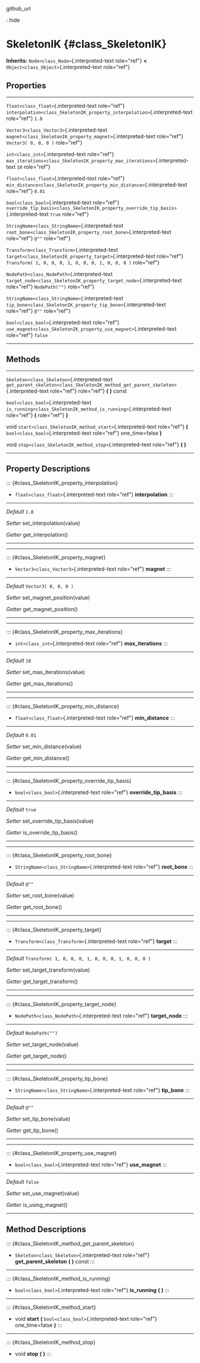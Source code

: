 github\_url

:   hide

SkeletonIK {#class_SkeletonIK}
==========

**Inherits:** `Node<class_Node>`{.interpreted-text role="ref"} **\<**
`Object<class_Object>`{.interpreted-text role="ref"}

Properties
----------

  -------------------------------------------------- -------------------------------------------------------------------------------------- ---------------------------------------------------
  `float<class_float>`{.interpreted-text role="ref"} `interpolation<class_SkeletonIK_property_interpolation>`{.interpreted-text role="ref"} `1.0`

  `Vector3<class_Vector3>`{.interpreted-text         `magnet<class_SkeletonIK_property_magnet>`{.interpreted-text role="ref"}               `Vector3( 0, 0, 0 )`
  role="ref"}                                                                                                                               

  `int<class_int>`{.interpreted-text role="ref"}     `max_iterations<class_SkeletonIK_property_max_iterations>`{.interpreted-text           `10`
                                                     role="ref"}                                                                            

  `float<class_float>`{.interpreted-text role="ref"} `min_distance<class_SkeletonIK_property_min_distance>`{.interpreted-text role="ref"}   `0.01`

  `bool<class_bool>`{.interpreted-text role="ref"}   `override_tip_basis<class_SkeletonIK_property_override_tip_basis>`{.interpreted-text   `true`
                                                     role="ref"}                                                                            

  `StringName<class_StringName>`{.interpreted-text   `root_bone<class_SkeletonIK_property_root_bone>`{.interpreted-text role="ref"}         `@""`
  role="ref"}                                                                                                                               

  `Transform<class_Transform>`{.interpreted-text     `target<class_SkeletonIK_property_target>`{.interpreted-text role="ref"}               `Transform( 1, 0, 0, 0, 1, 0, 0, 0, 1, 0, 0, 0 )`
  role="ref"}                                                                                                                               

  `NodePath<class_NodePath>`{.interpreted-text       `target_node<class_SkeletonIK_property_target_node>`{.interpreted-text role="ref"}     `NodePath("")`
  role="ref"}                                                                                                                               

  `StringName<class_StringName>`{.interpreted-text   `tip_bone<class_SkeletonIK_property_tip_bone>`{.interpreted-text role="ref"}           `@""`
  role="ref"}                                                                                                                               

  `bool<class_bool>`{.interpreted-text role="ref"}   `use_magnet<class_SkeletonIK_property_use_magnet>`{.interpreted-text role="ref"}       `false`
  -------------------------------------------------- -------------------------------------------------------------------------------------- ---------------------------------------------------

Methods
-------

  ---------------------------------------------- --------------------------------------------------------------------------------------
  `Skeleton<class_Skeleton>`{.interpreted-text   `get_parent_skeleton<class_SkeletonIK_method_get_parent_skeleton>`{.interpreted-text
  role="ref"}                                    role="ref"} **(** **)** const

  `bool<class_bool>`{.interpreted-text           `is_running<class_SkeletonIK_method_is_running>`{.interpreted-text role="ref"} **(**
  role="ref"}                                    **)**

  void                                           `start<class_SkeletonIK_method_start>`{.interpreted-text role="ref"} **(**
                                                 `bool<class_bool>`{.interpreted-text role="ref"} one\_time=false **)**

  void                                           `stop<class_SkeletonIK_method_stop>`{.interpreted-text role="ref"} **(** **)**
  ---------------------------------------------- --------------------------------------------------------------------------------------

Property Descriptions
---------------------

::: {#class_SkeletonIK_property_interpolation}
-   `float<class_float>`{.interpreted-text role="ref"} **interpolation**
:::

  ----------- ---------------------------
  *Default*   `1.0`

  *Setter*    set\_interpolation(value)

  *Getter*    get\_interpolation()
  ----------- ---------------------------

------------------------------------------------------------------------

::: {#class_SkeletonIK_property_magnet}
-   `Vector3<class_Vector3>`{.interpreted-text role="ref"} **magnet**
:::

  ----------- ------------------------------
  *Default*   `Vector3( 0, 0, 0 )`

  *Setter*    set\_magnet\_position(value)

  *Getter*    get\_magnet\_position()
  ----------- ------------------------------

------------------------------------------------------------------------

::: {#class_SkeletonIK_property_max_iterations}
-   `int<class_int>`{.interpreted-text role="ref"} **max\_iterations**
:::

  ----------- -----------------------------
  *Default*   `10`

  *Setter*    set\_max\_iterations(value)

  *Getter*    get\_max\_iterations()
  ----------- -----------------------------

------------------------------------------------------------------------

::: {#class_SkeletonIK_property_min_distance}
-   `float<class_float>`{.interpreted-text role="ref"} **min\_distance**
:::

  ----------- ---------------------------
  *Default*   `0.01`

  *Setter*    set\_min\_distance(value)

  *Getter*    get\_min\_distance()
  ----------- ---------------------------

------------------------------------------------------------------------

::: {#class_SkeletonIK_property_override_tip_basis}
-   `bool<class_bool>`{.interpreted-text role="ref"}
    **override\_tip\_basis**
:::

  ----------- ----------------------------------
  *Default*   `true`

  *Setter*    set\_override\_tip\_basis(value)

  *Getter*    is\_override\_tip\_basis()
  ----------- ----------------------------------

------------------------------------------------------------------------

::: {#class_SkeletonIK_property_root_bone}
-   `StringName<class_StringName>`{.interpreted-text role="ref"}
    **root\_bone**
:::

  ----------- ------------------------
  *Default*   `@""`

  *Setter*    set\_root\_bone(value)

  *Getter*    get\_root\_bone()
  ----------- ------------------------

------------------------------------------------------------------------

::: {#class_SkeletonIK_property_target}
-   `Transform<class_Transform>`{.interpreted-text role="ref"}
    **target**
:::

  ----------- -----------------------------------------------------
  *Default*   `Transform( 1, 0, 0, 0, 1, 0, 0, 0, 1, 0, 0, 0 )`

  *Setter*    set\_target\_transform(value)

  *Getter*    get\_target\_transform()
  ----------- -----------------------------------------------------

------------------------------------------------------------------------

::: {#class_SkeletonIK_property_target_node}
-   `NodePath<class_NodePath>`{.interpreted-text role="ref"}
    **target\_node**
:::

  ----------- --------------------------
  *Default*   `NodePath("")`

  *Setter*    set\_target\_node(value)

  *Getter*    get\_target\_node()
  ----------- --------------------------

------------------------------------------------------------------------

::: {#class_SkeletonIK_property_tip_bone}
-   `StringName<class_StringName>`{.interpreted-text role="ref"}
    **tip\_bone**
:::

  ----------- -----------------------
  *Default*   `@""`

  *Setter*    set\_tip\_bone(value)

  *Getter*    get\_tip\_bone()
  ----------- -----------------------

------------------------------------------------------------------------

::: {#class_SkeletonIK_property_use_magnet}
-   `bool<class_bool>`{.interpreted-text role="ref"} **use\_magnet**
:::

  ----------- -------------------------
  *Default*   `false`

  *Setter*    set\_use\_magnet(value)

  *Getter*    is\_using\_magnet()
  ----------- -------------------------

Method Descriptions
-------------------

::: {#class_SkeletonIK_method_get_parent_skeleton}
-   `Skeleton<class_Skeleton>`{.interpreted-text role="ref"}
    **get\_parent\_skeleton** **(** **)** const
:::

------------------------------------------------------------------------

::: {#class_SkeletonIK_method_is_running}
-   `bool<class_bool>`{.interpreted-text role="ref"} **is\_running**
    **(** **)**
:::

------------------------------------------------------------------------

::: {#class_SkeletonIK_method_start}
-   void **start** **(** `bool<class_bool>`{.interpreted-text
    role="ref"} one\_time=false **)**
:::

------------------------------------------------------------------------

::: {#class_SkeletonIK_method_stop}
-   void **stop** **(** **)**
:::

